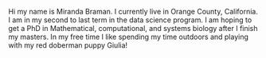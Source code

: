 Hi my name is Miranda Braman. 
I currently live in Orange County, California. I am in my second to last term in the data science program.
I am hoping to get a PhD in Mathematical, computational, and systems biology after I finish my masters.
In my free time I like spending my time outdoors and playing with my red doberman puppy Giulia!
